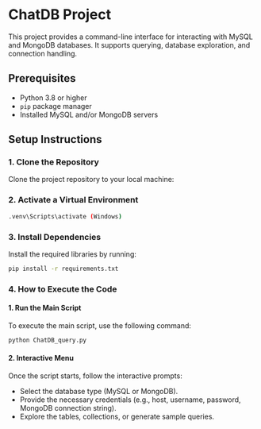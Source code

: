 # ChatDB Project

This project provides a command-line interface for interacting with MySQL and MongoDB databases. It supports querying, database exploration, and connection handling.

## Prerequisites

- Python 3.8 or higher
- `pip` package manager
- Installed MySQL and/or MongoDB servers

## Setup Instructions

### 1. Clone the Repository
Clone the project repository to your local machine:

### 2. Activate a Virtual Environment

```bash
.venv\Scripts\activate (Windows)
```
### 3. Install Dependencies
Install the required libraries by running:

```bash
pip install -r requirements.txt
```

### 4. How to Execute the Code

#### 1. Run the Main Script
   To execute the main script, use the following command:

```bash
python ChatDB_query.py
```
#### 2. Interactive Menu
   Once the script starts, follow the interactive prompts:

* Select the database type (MySQL or MongoDB).
* Provide the necessary credentials (e.g., host, username, password, MongoDB connection string).
* Explore the tables, collections, or generate sample queries.
